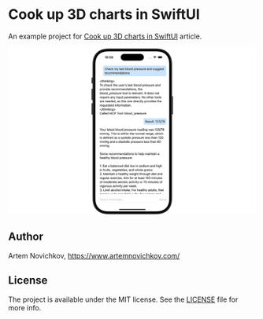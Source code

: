 # Cook up 3D charts in SwiftUI

An example project for [Cook up 3D charts in SwiftUI](https://www.artemnovichkov.com/blog/cook-up-3d-charts-in-swiftui) article.

<p align="center"/>
  <img src=".github/screenshot.png"/>
</p>

## Author

Artem Novichkov, https://www.artemnovichkov.com/

## License

The project is available under the MIT license. See the [LICENSE](./LICENSE) file for more info.
